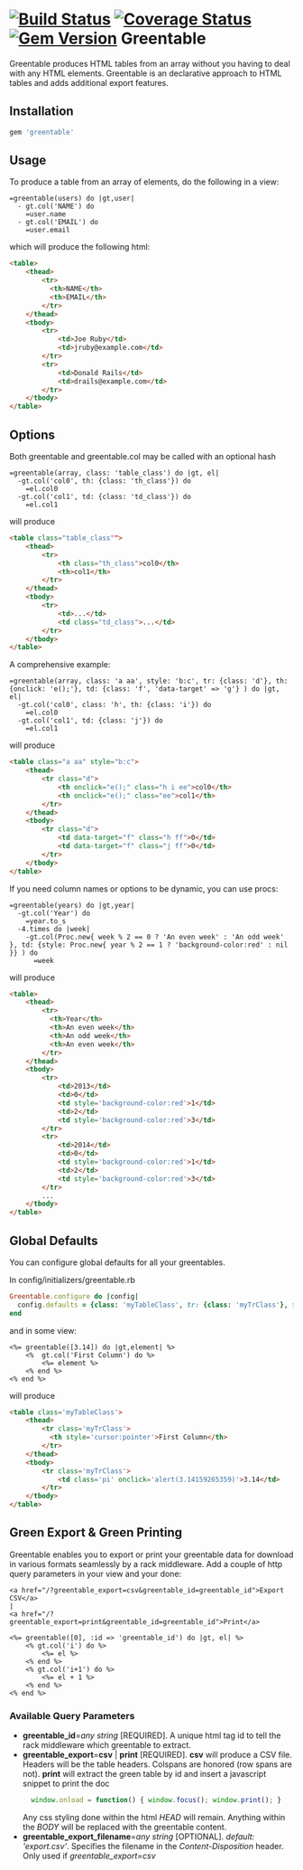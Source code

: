 [![Build Status](https://travis-ci.org/waelchatila/greentable.svg?branch=master)](https://travis-ci.org/waelchatila/greentable)
[![Coverage Status](https://coveralls.io/repos/waelchatila/greentable/badge.png?branch=master)](https://coveralls.io/r/waelchatila/greentable?branch=master)
[![Gem Version](https://badge.fury.io/rb/greentable.png)](http://badge.fury.io/rb/greentable)
Greentable
==========
Greentable produces HTML tables from an array without you having to deal with any HTML elements.
Greentable is an declarative approach to HTML tables and adds additional export features.

## Installation
```ruby
gem 'greentable'
```

## Usage
To produce a table from an array of elements, do the following in a view:

```haml
=greentable(users) do |gt,user|
  - gt.col('NAME') do
    =user.name
  - gt.col('EMAIL') do
    =user.email
```

which will produce the following html:

```html
<table>
    <thead>
        <tr>
          <th>NAME</th>
          <th>EMAIL</th>
        </tr>
    </thead>
    <tbody>
        <tr>
            <td>Joe Ruby</td>
            <td>jruby@example.com</td>
        </tr>
        <tr>
            <td>Donald Rails</td>
            <td>drails@example.com</td>
        </tr>
    </tbody>
</table>
```

## Options

Both greentable and greentable.col may be called with an optional hash

```haml
=greentable(array, class: 'table_class') do |gt, el|
  -gt.col('col0', th: {class: 'th_class'}) do
    =el.col0
  -gt.col('col1', td: {class: 'td_class'}) do
    =el.col1
```

will produce

```html
<table class="table_class"">
    <thead>
        <tr>
            <th class="th_class">col0</th>
            <th>col1</th>
        </tr>
    </thead>
    <tbody>
        <tr>
            <td>...</td>
            <td class="td_class">...</td>
        </tr>
    </tbody>
</table>
```

A comprehensive example:

```haml
=greentable(array, class: 'a aa', style: 'b:c', tr: {class: 'd'}, th: {onclick: 'e();'}, td: {class: 'f', 'data-target' => 'g'} ) do |gt, el|
  -gt.col('col0', class: 'h', th: {class: 'i'}) do
    =el.col0
  -gt.col('col1', td: {class: 'j'}) do
    =el.col1
```

will produce

```html
<table class="a aa" style="b:c">
    <thead>
        <tr class="d">
            <th onclick="e();" class="h i ee">col0</th>
            <th onclick="e();" class="ee">col1</th>
        </tr>
    </thead>
    <tbody>
        <tr class="d">
            <td data-target="f" class="h ff">0</td>
            <td data-target="f" class="j ff">0</td>
        </tr>
    </tbody>
</table>
```

If you need column names or options to be dynamic, you can use procs:

```haml
=greentable(years) do |gt,year|
  -gt.col('Year') do
    =year.to_s
  -4.times do |week|
    -gt.col(Proc.new{ week % 2 == 0 ? 'An even week' : 'An odd week' }, td: {style: Proc.new{ year % 2 == 1 ? 'background-color:red' : nil }} ) do
      =week
```

will produce

```html
<table>
    <thead>
        <tr>
          <th>Year</th>
          <th>An even week</th>
          <th>An odd week</th>
          <th>An even week</th>
        </tr>
    </thead>
    <tbody>
        <tr>
            <td>2013</td>
            <td>0</td>
            <td style='background-color:red'>1</td>
            <td>2</td>
            <td style='background-color:red'>3</td>
        </tr>
        <tr>
            <td>2014</td>
            <td>0</td>
            <td style='background-color:red'>1</td>
            <td>2</td>
            <td style='background-color:red'>3</td>
        </tr>
        ...
    </tbody>
</table>
```


## Global Defaults
You can configure global defaults for all your greentables.

In config/initializers/greentable.rb

```ruby
Greentable.configure do |config|
  config.defaults = {class: 'myTableClass', tr: {class: 'myTrClass'}, th: {style: 'cursor:pointer'}, td: {class: 'pi', onclick: 'alert(3.14159265359)'}}
end
```

and in some view:

```erb
<%= greentable([3.14]) do |gt,element| %>
    <%  gt.col('First Column') do %>
        <%= element %>
    <% end %>
<% end %>
```

will produce

```html
<table class='myTableClass'>
    <thead>
        <tr class='myTrClass'>
          <th style='cursor:pointer'>First Column</th>
        </tr>
    </thead>
    <tbody>
        <tr class='myTrClass'>
            <td class='pi' onclick='alert(3.14159265359)'>3.14</td>
        </tr>
    </tbody>
</table>
```

## Green Export &amp; Green Printing

Greentable enables you to export or print your greentable data for download in various formats seamlessly by a rack middleware.
Add a couple of http query parameters in your view and your done:

```erb
<a href="/?greentable_export=csv&greentable_id=greentable_id">Export CSV</a>
|
<a href="/?greentable_export=print&greentable_id=greentable_id">Print</a>

<%= greentable([0], :id => 'greentable_id') do |gt, el| %>
    <% gt.col('i') do %>
        <%= el %>
    <% end %>
    <% gt.col('i+1') do %>
        <%= el + 1 %>
    <% end %>
<% end %>
```

### Available Query Parameters

* **greentable_id**=*any string* [REQUIRED]. A unique html tag id to tell the rack middleware which greentable to extract.
* **greentable_export**=**csv** | **print** [REQUIRED].
  **csv** will produce a CSV file. Headers will be the table headers. Colspans are honored (row spans are not).
  **print** will extract the green table by id and insert a javascript snippet to print the doc
  ```javascript
    window.onload = function() { window.focus(); window.print(); }
  ```
  Any css styling done within the html *HEAD* will remain. Anything within the *BODY* will be replaced with the greentable content.
* **greentable_export_filename**=*any string* [OPTIONAL]. *default: 'export.csv'*.
  Specifies the filename in the *Content-Disposition* header. Only used if *greentable_export=csv*




